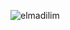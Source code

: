 
![elmadilim](https://user-images.githubusercontent.com/53713274/98417401-e6d50900-2091-11eb-93b2-1fd90501c8e3.jpg)
